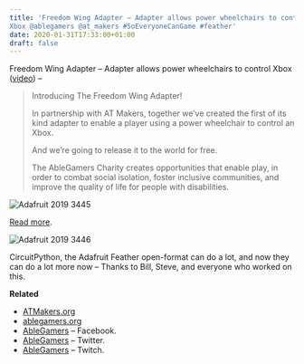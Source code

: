 ```yaml
---
title: 'Freedom Wing Adapter – Adapter allows power wheelchairs to control an
Xbox @ablegamers @at_makers #SoEveryoneCanGame #feather'
date: 2020-01-31T17:33:00+01:00
draft: false
---
```


Freedom Wing Adapter – Adapter allows power wheelchairs to control Xbox ([video](https://youtu.be/FgKNWc-EpHQ)) –

> Introducing The Freedom Wing Adapter!
> 
> In partnership with AT Makers, together we’ve created the first of its kind adapter to enable a player using a power wheelchair to control an Xbox.
> 
> And we’re going to release it to the world for free.
> 
> The AbleGamers Charity creates opportunities that enable play, in order to combat social isolation, foster inclusive communities, and improve the quality of life for people with disabilities.

![Adafruit 2019 3445](https://cdn-blog.adafruit.com/uploads/2020/01/adafruit_2019_3445.jpg)

[Read more](https://twitter.com/stevenspohn/status/1223271282030141440).

![Adafruit 2019 3446](https://cdn-blog.adafruit.com/uploads/2020/01/adafruit_2019_3446.jpg)

CircuitPython, the Adafruit Feather open-format can do a lot, and now they can do a lot more now – Thanks to Bill, Steve, and everyone who worked on this.

**Related**

*   [ATMakers.org](http://atmakers.org/)
*   [ablegamers.org](https://ablegamers.org/)
*   [AbleGamers](https://www.facebook.com/ablegamers) – Facebook.
*   [AbleGamers](https://twitter.com/ablegamers) – Twitter.
*   [AbleGamers](https://www.twitch.tv/ablegamers) – Twitch.